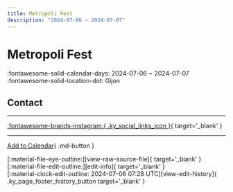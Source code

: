 ```yaml
---
title: Metropoli Fest
description: "2024-07-06 ~ 2024-07-07"
---
```


# Metropoli Fest 

:fontawesome-solid-calendar-days: 2024-07-06 ~ 2024-07-07  
:fontawesome-solid-location-dot: Gijon  

## Contact


---

 [:fontawesome-brands-instagram:{ .ky_social_links_icon }](https://instagram.com/swing4asturias){ target='_blank' }

---

[Add to Calendar](https://swing.news/ics/2024/es_ES/metropoli-fest-2024){ .md-button }

<div class="ky_page_footer" markdown>
<div class="ky_page_footer_trailing" markdown="span">
[:material-file-eye-outline:][view-raw-source-file]{ target='_blank' }
[:material-file-edit-outline:][edit-info]{ target='_blank' }
</div>
<div class="ky_page_footer_leading" markdown="span">
[:material-clock-edit-outline: 2024-07-06 07:28 UTC][view-edit-history]{ .ky_page_footer_history_button target='_blank' }
</div>
</div>

[view-raw-source-file]: https://github.com/swingdance/events/blob/main/2024/es_ES/metropoli-fest-2024.json "View Raw Source File"
[edit-info]: https://github.com/swingdance/events/issues/new?assignees=&labels=update+event&projects=&template=03-update_entity.yml&title=%5B2024%2Fes_ES%5D%20Update%20Event%3A%20Metropoli%20Fest&region=es_ES&year=2024&id=metropoli-fest-2024&name=Metropoli%20Fest&org_id= "Edit Info"

[view-edit-history]: https://github.com/swingdance/events/commits/main/2024/es_ES/metropoli-fest-2024.json "View Edit History"
